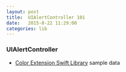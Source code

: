 ```yaml
---
layout: post  
title:  UIAlertController 101  
date:   2015-8-22 11:29:00  
categories: lib  
---
```

### UIAlertController
* [Color Extension Swift Library](https://github.com/bennyguitar/Colours) sample data
 
  